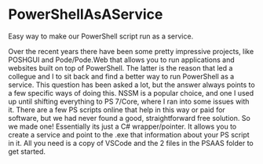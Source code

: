 # PowerShellAsAService
Easy way to make our PowerShell script run as a service.

Over the recent years there have been some pretty impressive projects, like POSHGUI and Pode/Pode.Web that allows you to run applications and websites built on top of PowerShell.
The latter is the reason that led a collegue and I to sit back and find a better way to run PowerShell as a service. This question has been asked a lot, but the answer always points to 
a few specific ways of doing this. NSSM is a popular choice, and one I used up until shifting everything to PS 7/Core, where I ran into some issues with it. There are a few PS scripts
online that help in this way or paid for software, but we had never found a good, straightforward free solution. So we made one! Essentially its just a C# wrapper/pointer. It allows you to create a service and point
to the .exe that information about your PS script in it. All you need is a copy of VSCode and the 2 files in the PSAAS folder to get started.



